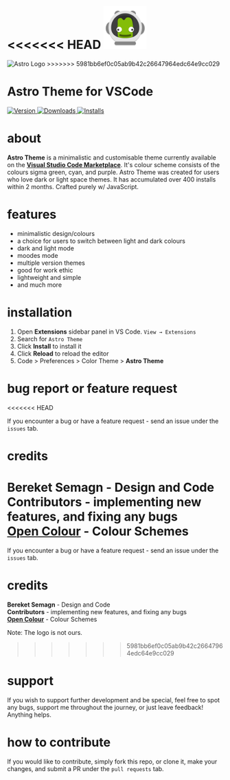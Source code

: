 <<<<<<< HEAD
<img alt="Astro Logo" src="icon.png" width="100" />
=======
<img alt="Astro Logo" src="d" width="100" />
>>>>>>> 5981bb6ef0c05ab9b42c26647964edc64e9cc029
<h1>Astro Theme for VSCode</h1>
 <a href="https://marketplace.visualstudio.com/items?itemName=Astro.Astro">
    <img alt="Version" src="https://img.shields.io/visual-studio-marketplace/v/Astro.Astro" />
  </a>
  <a href="https://marketplace.visualstudio.com/items?itemName=Astro.Astro">
    <img alt="Downloads" src="https://img.shields.io/visual-studio-marketplace/d/Astro.Astro" />
  </a>
  <a href="https://marketplace.visualstudio.com/items?itemName=Astro.Astro">
    <img alt="Installs" src="https://img.shields.io/visual-studio-marketplace/i/Astro.Astro" />
  </a>

# about

**Astro Theme** is a minimalistic and customisable theme currently available on the <a href="https://marketplace.visualstudio.com/items?itemName=Astro.Astro"><b>Visual Studio Code Marketplace</b></a>. It's colour scheme consists of the colours sigma green, cyan, and purple. Astro Theme was created for users who love dark or light space themes. It has accumulated over 400 installs within 2 months. Crafted purely w/ JavaScript.

# features

- minimalistic design/colours
- a choice for users to switch between light and dark colours
- dark and light mode
- moodes mode
- multiple version themes
- good for work ethic
- lightweight and simple
- and much more

# installation 

1. Open **Extensions** sidebar panel in VS Code. `View → Extensions`
2. Search for `Astro Theme`
3. Click **Install** to install it
4. Click **Reload** to reload the editor
5. Code > Preferences > Color Theme > **Astro Theme**

# bug report or feature request
<<<<<<< HEAD

If you encounter a bug or have a feature request - send an issue under the `issues` tab.

# credits

**Bereket Semagn** - Design and Code <br>
**Contributors** - implementing new features, and fixing any bugs <br>
<a href="https://yeun.github.io/open-color/"><b>Open Colour</b></a> - Colour Schemes
=======

If you encounter a bug or have a feature request - send an issue under the `issues` tab.

# credits

**Bereket Semagn** - Design and Code <br>
**Contributors** - implementing new features, and fixing any bugs <br>
<a href="https://yeun.github.io/open-color/"><b>Open Colour</b></a> - Colour Schemes

Note: The logo is not ours.
>>>>>>> 5981bb6ef0c05ab9b42c26647964edc64e9cc029

# support

If you wish to support further development and be special, feel free to spot any bugs, support me throughout the journey, or just leave feedback! Anything helps.

# how to contribute

If you would like to contribute, simply fork this repo, or clone it, make your changes, and submit a PR under the `pull requests` tab.
